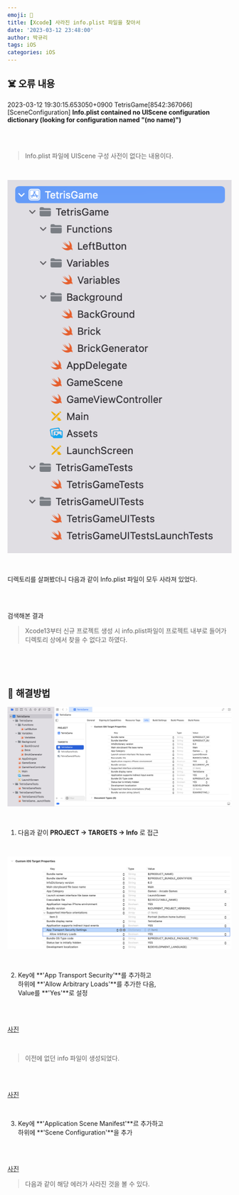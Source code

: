 ```yaml
---
emoji: 🚫
title: [Xcode] 사라진 info.plist 파일을 찾아서
date: '2023-03-12 23:48:00'
author: 박규리
tags: iOS
categories: iOS
---
```


## ☠️ 오류 내용

2023-03-12 19:30:15.653050+0900 TetrisGame[8542:367066] [SceneConfiguration] **Info.plist contained no UIScene configuration dictionary (looking for configuration named "(no name)")**

</br>
</br>

> Info.plist 파일에 UIScene 구성 사전이 없다는 내용이다. </br>
</br>

![사진](./Functions.png)

</br>

디렉토리를 살펴봤더니 다음과 같이 Info.plist 파일이 모두 사라져 있었다.

</br>
</br>

검색해본 결과 </br>
> Xcode13부터 신규 프로젝트 생성 시 info.plist파일이 프로젝트 내부로 들어가 디렉토리 상에서 찾을 수 없다고 하였다.

</br>
</br>
</br>

## 🔎 해결방법

![사진](./2.png)

</br>

1.  다음과 같이 **PROJECT -> TARGETS -> Info** 로 접근 </br>

</br>

![사진](./3.png)

</br>

2. Key에 **'App Transport Security'**를 추가하고 </br>
하위에 **'Allow Arbitrary Loads'**를 추가한 다음, </br>
Value를 **'Yes'**로 설정

</br>
</br>

[사진](./4.png)

</br>

> 이전에 없던 info 파일이 생성되었다.

</br>
</br>

[사진](./5.png)

</br>

3. Key에 **'Application Scene Manifest'**르 추가하고 </br>
하위에 **'Scene Configuration'**을 추가

</br>
</br>

[사진](./result.png)
</br>

> 다음과 같이 해당 에러가 사라진 것을 볼 수 있다.



```toc
```
